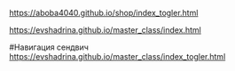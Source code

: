 
https://aboba4040.github.io/shop/index_togler.html


https://evshadrina.github.io/master_class/index.html

#Навигация сендвич
https://evshadrina.github.io/master_class/index_togler.html
